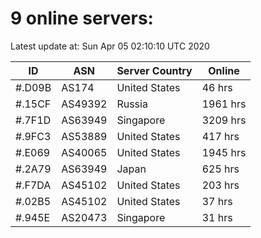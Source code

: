# 9 online servers:

Latest update at: Sun Apr 05 02:10:10 UTC 2020

| ID | ASN | Server Country | Online |
| -- | --- | -------------- | ------ |
| #.D09B | AS174 | United States | 46 hrs |
| #.15CF | AS49392 | Russia | 1961 hrs |
| #.7F1D | AS63949 | Singapore | 3209 hrs |
| #.9FC3 | AS53889 | United States | 417 hrs |
| #.E069 | AS40065 | United States | 1945 hrs |
| #.2A79 | AS63949 | Japan | 625 hrs |
| #.F7DA | AS45102 | United States | 203 hrs |
| #.02B5 | AS45102 | United States | 37 hrs |
| #.945E | AS20473 | Singapore | 31 hrs |

